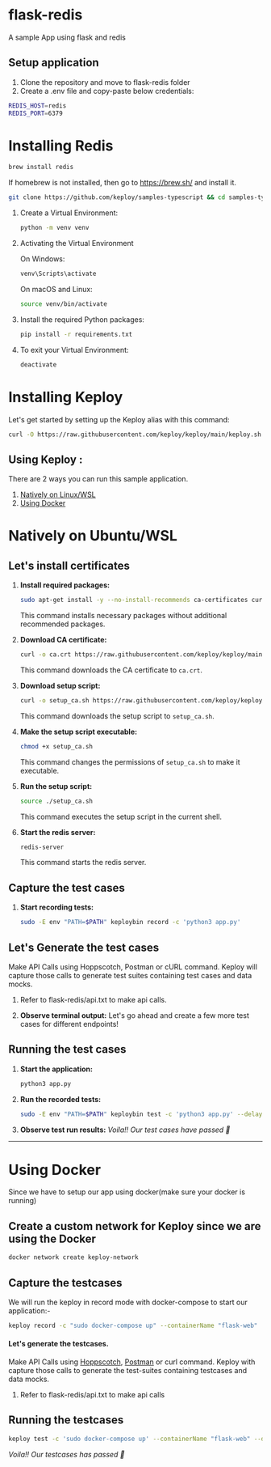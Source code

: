 # flask-redis

A sample App using flask and redis

## Setup application

1. Clone the repository and move to flask-redis folder
2. Create a .env file and copy-paste below credentials:

```bash
REDIS_HOST=redis
REDIS_PORT=6379
```

# Installing Redis

```sh
brew install redis
```
If homebrew is not installed, then go to https://brew.sh/ and install it.

```bash
git clone https://github.com/keploy/samples-typescript && cd samples-typescript/flask-redis
```

1. Create a Virtual Environment:

    ```bash
    python -m venv venv
    ```
2. Activating the Virtual Environment

    On Windows:

    ```bash
    venv\Scripts\activate
    ```

    On macOS and Linux:

    ```bash
    source venv/bin/activate
    ```
3. Install the required Python packages:

    ```bash
    pip install -r requirements.txt
    ```
4. To exit your Virtual Environment:

    ```bash
    deactivate
    ```

# Installing Keploy

Let's get started by setting up the Keploy alias with this command:

```sh
curl -O https://raw.githubusercontent.com/keploy/keploy/main/keploy.sh && source keploy.sh
```

## Using Keploy :

There are 2 ways you can run this sample application.

1. [Natively on Linux/WSL](#natively-on-ubuntuwsl)
2. [Using Docker](#running-sample-app-using-docker)

# Natively on Ubuntu/WSL

## Let's install certificates

1. **Install required packages:**

   ```sh
   sudo apt-get install -y --no-install-recommends ca-certificates curl
   ```

   This command installs necessary packages without additional recommended packages.

2. **Download CA certificate:**

   ```sh
   curl -o ca.crt https://raw.githubusercontent.com/keploy/keploy/main/pkg/core/proxy/asset/ca.crt
   ```

   This command downloads the CA certificate to `ca.crt`.

3. **Download setup script:**

   ```sh
   curl -o setup_ca.sh https://raw.githubusercontent.com/keploy/keploy/main/pkg/core/proxy/asset/setup_ca.sh
   ```

   This command downloads the setup script to `setup_ca.sh`.

4. **Make the setup script executable:**

   ```sh
   chmod +x setup_ca.sh
   ```

   This command changes the permissions of `setup_ca.sh` to make it executable.

5. **Run the setup script:**

   ```sh
   source ./setup_ca.sh
   ```

   This command executes the setup script in the current shell.

6. **Start the redis server:**
   ```sh
   redis-server
   ```
   This command starts the redis server.

## Capture the test cases

1. **Start recording tests:**
   ```bash
   sudo -E env "PATH=$PATH" keploybin record -c 'python3 app.py'
   ```

## Let's Generate the test cases

Make API Calls using Hoppscotch, Postman or cURL command. Keploy will capture those calls to generate test suites containing test cases and data mocks.

1. Refer to flask-redis/api.txt to make api calls.

2. **Observe terminal output:**
   Let's go ahead and create a few more test cases for different endpoints!

## Running the test cases

1. **Start the application:**

   ```bash
   python3 app.py
   ```

2. **Run the recorded tests:**

   ```bash
   sudo -E env "PATH=$PATH" keploybin test -c 'python3 app.py' --delay 10
   ```

3. **Observe test run results:**
   _Voila!! Our test cases have passed 🌟_

---

# Using Docker

Since we have to setup our app using docker(make sure your docker is running)

## Create a custom network for Keploy since we are using the Docker

```bash
docker network create keploy-network
```

## Capture the testcases

We will run the keploy in record mode with docker-compose to start our application:-

```bash
keploy record -c "sudo docker-compose up" --containerName "flask-web"

```

#### Let's generate the testcases.

Make API Calls using [Hoppscotch](https://hoppscotch.io), [Postman](https://postman.com) or curl command. Keploy with capture those calls to generate the test-suites containing testcases and data mocks.

1. Refer to flask-redis/api.txt to make api calls

## Running the testcases

```bash
keploy test -c 'sudo docker-compose up' --containerName "flask-web" --delay 10
```

_Voila!! Our testcases has passed 🌟_
